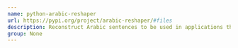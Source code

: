 ```yaml
---
name: python-arabic-reshaper
url: https://pypi.org/project/arabic-reshaper/#files
description: Reconstruct Arabic sentences to be used in applications that don't support Arabic.
group: None
---
```

